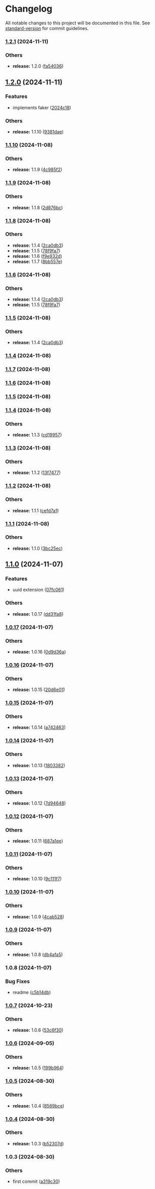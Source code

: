 # Changelog

All notable changes to this project will be documented in this file. See [standard-version](https://github.com/conventional-changelog/standard-version) for commit guidelines.

### [1.2.1](https://github.com/alansferreira/nunjucks-steroids/compare/v1.2.0...v1.2.1) (2024-11-11)


### Others

* **release:** 1.2.0 ([fa54036](https://github.com/alansferreira/nunjucks-steroids/commit/fa54036ba94435f3dbdec870c761c0574a297e69))

## [1.2.0](https://github.com/alansferreira/nunjucks-steroids/compare/v1.1.10...v1.2.0) (2024-11-11)


### Features

* implements faker ([2024c18](https://github.com/alansferreira/nunjucks-steroids/commit/2024c18d16b0e966b830592e531808389fb100cf))


### Others

* **release:** 1.1.10 ([9381dae](https://github.com/alansferreira/nunjucks-steroids/commit/9381daebe3189cac8908b0cf0692f01e5df1f506))

### [1.1.10](https://github.com/alansferreira/nunjucks-steroids/compare/v1.1.9...v1.1.10) (2024-11-08)


### Others

* **release:** 1.1.9 ([4c985f2](https://github.com/alansferreira/nunjucks-steroids/commit/4c985f2a88213b91c50ca3df4ae2bbb3b1cb09e7))

### [1.1.9](https://github.com/alansferreira/nunjucks-steroids/compare/v1.1.8...v1.1.9) (2024-11-08)


### Others

* **release:** 1.1.8 ([2d876bc](https://github.com/alansferreira/nunjucks-steroids/commit/2d876bc4d4f91ad5c30685cbcdb7caadd6fa3eaf))

### [1.1.8](https://github.com/alansferreira/nunjucks-steroids/compare/v1.1.7...v1.1.8) (2024-11-08)


### Others

* **release:** 1.1.4 ([2ca0db3](https://github.com/alansferreira/nunjucks-steroids/commit/2ca0db391d76bb24f2e6075ed40d79efa2e13a61))
* **release:** 1.1.5 ([78f9fa7](https://github.com/alansferreira/nunjucks-steroids/commit/78f9fa74346996ffeaaaa08ac252cb67b5c47fa3))
* **release:** 1.1.6 ([f9e932d](https://github.com/alansferreira/nunjucks-steroids/commit/f9e932d1ae6339f412a0e9b8655f6f1dc146f4a2))
* **release:** 1.1.7 ([8bb557e](https://github.com/alansferreira/nunjucks-steroids/commit/8bb557e308846c1632291d8e332bb59d67e9f3f9))

### [1.1.6](https://github.com/alansferreira/nunjucks-steroids/compare/v1.1.7...v1.1.6) (2024-11-08)


### Others

* **release:** 1.1.4 ([2ca0db3](https://github.com/alansferreira/nunjucks-steroids/commit/2ca0db391d76bb24f2e6075ed40d79efa2e13a61))
* **release:** 1.1.5 ([78f9fa7](https://github.com/alansferreira/nunjucks-steroids/commit/78f9fa74346996ffeaaaa08ac252cb67b5c47fa3))

### [1.1.5](https://github.com/alansferreira/nunjucks-steroids/compare/v1.1.7...v1.1.5) (2024-11-08)


### Others

* **release:** 1.1.4 ([2ca0db3](https://github.com/alansferreira/nunjucks-steroids/commit/2ca0db391d76bb24f2e6075ed40d79efa2e13a61))

### [1.1.4](https://github.com/alansferreira/nunjucks-steroids/compare/v1.1.7...v1.1.4) (2024-11-08)

### [1.1.7](https://github.com/alansferreira/nunjucks-steroids/compare/v1.1.6...v1.1.7) (2024-11-08)

### [1.1.6](https://github.com/alansferreira/nunjucks-steroids/compare/v1.1.5...v1.1.6) (2024-11-08)

### [1.1.5](https://github.com/alansferreira/nunjucks-steroids/compare/v1.1.4...v1.1.5) (2024-11-08)

### [1.1.4](https://github.com/alansferreira/nunjucks-steroids/compare/v1.1.3...v1.1.4) (2024-11-08)


### Others

* **release:** 1.1.3 ([cd19957](https://github.com/alansferreira/nunjucks-steroids/commit/cd199571154be31841d054c6ee2648e536db9d51))

### [1.1.3](https://github.com/alansferreira/nunjucks-steroids/compare/v1.1.2...v1.1.3) (2024-11-08)


### Others

* **release:** 1.1.2 ([13f7477](https://github.com/alansferreira/nunjucks-steroids/commit/13f7477522e3a78d322cc55ea55dee4c38e7bdda))

### [1.1.2](https://github.com/alansferreira/nunjucks-steroids/compare/v1.1.1...v1.1.2) (2024-11-08)


### Others

* **release:** 1.1.1 ([cefd7a1](https://github.com/alansferreira/nunjucks-steroids/commit/cefd7a143b56ff3f6383f22398e42a07d4da42d5))

### [1.1.1](https://github.com/alansferreira/nunjucks-steroids/compare/v1.1.0...v1.1.1) (2024-11-08)


### Others

* **release:** 1.1.0 ([3bc25ec](https://github.com/alansferreira/nunjucks-steroids/commit/3bc25ecedef2380bc5dc526af49dc9389e641106))

## [1.1.0](https://github.com/alansferreira/nunjucks-steroids/compare/v1.0.17...v1.1.0) (2024-11-07)


### Features

* uuid extension ([07fc061](https://github.com/alansferreira/nunjucks-steroids/commit/07fc061d54e37b043348b21214fd0e9ff0bb5d52))


### Others

* **release:** 1.0.17 ([dd31fa8](https://github.com/alansferreira/nunjucks-steroids/commit/dd31fa83577783b96d08c2c18655fc638a62a2f6))

### [1.0.17](https://github.com/alansferreira/nunjucks-steroids/compare/v1.0.16...v1.0.17) (2024-11-07)


### Others

* **release:** 1.0.16 ([0d9d36a](https://github.com/alansferreira/nunjucks-steroids/commit/0d9d36a631ec0ac8a8708021a2d604e843152f29))

### [1.0.16](https://github.com/alansferreira/nunjucks-steroids/compare/v1.0.15...v1.0.16) (2024-11-07)


### Others

* **release:** 1.0.15 ([20d6e01](https://github.com/alansferreira/nunjucks-steroids/commit/20d6e01891e05ec0a5e7c395a1d272f52f8b0221))

### [1.0.15](https://github.com/alansferreira/nunjucks-steroids/compare/v1.0.14...v1.0.15) (2024-11-07)


### Others

* **release:** 1.0.14 ([a742463](https://github.com/alansferreira/nunjucks-steroids/commit/a742463d642744d5c13e47a96b1625a0f687d7f8))

### [1.0.14](https://github.com/alansferreira/nunjucks-steroids/compare/v1.0.13...v1.0.14) (2024-11-07)


### Others

* **release:** 1.0.13 ([1803382](https://github.com/alansferreira/nunjucks-steroids/commit/18033828016dc3a2e8c5ee924b05433dcad8a3cc))

### [1.0.13](https://github.com/alansferreira/nunjucks-steroids/compare/v1.0.12...v1.0.13) (2024-11-07)


### Others

* **release:** 1.0.12 ([7d94648](https://github.com/alansferreira/nunjucks-steroids/commit/7d946483c7f99e998b17dfcbc749a117069e3da5))

### [1.0.12](https://github.com/alansferreira/nunjucks-steroids/compare/v1.0.11...v1.0.12) (2024-11-07)


### Others

* **release:** 1.0.11 ([687a1ee](https://github.com/alansferreira/nunjucks-steroids/commit/687a1eecab56488027d6d25266696a64f5d071d5))

### [1.0.11](https://github.com/alansferreira/nunjucks-steroids/compare/v1.0.10...v1.0.11) (2024-11-07)


### Others

* **release:** 1.0.10 ([9c111f7](https://github.com/alansferreira/nunjucks-steroids/commit/9c111f726b9f72994117c34fa16f8c9b7033eca5))

### [1.0.10](https://github.com/alansferreira/nunjucks-steroids/compare/v1.0.9...v1.0.10) (2024-11-07)


### Others

* **release:** 1.0.9 ([4cab528](https://github.com/alansferreira/nunjucks-steroids/commit/4cab5286b0271c8c71480774430903254541a5ee))

### [1.0.9](https://github.com/alansferreira/nunjucks-steroids/compare/v1.0.8...v1.0.9) (2024-11-07)


### Others

* **release:** 1.0.8 ([db4afa5](https://github.com/alansferreira/nunjucks-steroids/commit/db4afa5285eb8e69b38b8c711b09e3836a9a7790))

### 1.0.8 (2024-11-07)


### Bug Fixes

* readme ([c5b14db](https://github.com/alansferreira/nunjucks-steroids/commit/c5b14db8f00c1234feb009278b9e1ba66bdc9bdf))

### [1.0.7](https://github.com/alelltech/nunjucks-steroids/compare/v1.0.6...v1.0.7) (2024-10-23)


### Others

* **release:** 1.0.6 ([53c6f30](https://github.com/alelltech/nunjucks-steroids/commit/53c6f305ca474e05b2e1e080af42b47b6ec3308f))

### [1.0.6](https://github.com/alelltech/nunjucks-steroids/compare/v1.0.5...v1.0.6) (2024-09-05)


### Others

* **release:** 1.0.5 ([199b964](https://github.com/alelltech/nunjucks-steroids/commit/199b96441efdc17028a94dec5573e41726d7055e))

### [1.0.5](https://github.com/alelltech/nunjucks-steroids/compare/v1.0.4...v1.0.5) (2024-08-30)


### Others

* **release:** 1.0.4 ([8569bce](https://github.com/alelltech/nunjucks-steroids/commit/8569bce4fb79e77a5bca52742bde8d58bcf71a4c))

### [1.0.4](https://github.com/alelltech/nunjucks-steroids/compare/v1.0.3...v1.0.4) (2024-08-30)


### Others

* **release:** 1.0.3 ([b52307d](https://github.com/alelltech/nunjucks-steroids/commit/b52307dad30e55f8a9433fbfb4a4afe729b5b038))

### 1.0.3 (2024-08-30)


### Others

* first commit ([a319c30](https://github.com/alelltech/nunjucks-steroids/commit/a319c3065281e91a36a2bd865a71ef4a00387444))
